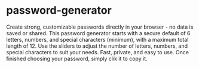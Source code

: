 # password-generator
 Create strong, customizable passwords directly in your browser - no data is saved or shared. This password generator starts with a secure default of 6 letters, numbers, and special characters (minimum), with a maximum total length of 12. Use the sliders to adjust the number of letters, numbers, and special characters to suit your needs. Fast, private, and easy to use. Once finished choosing your password, simply clik it to copy it.
